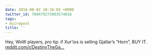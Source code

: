 ```yaml
---
date: 2016-08-02 10:16:02 +0000
twitter_id: 760479273983574016
tags:
- micropost
title: ''
---
```


Hey, WoW players, pro tip: if Xur’ios is selling Gjallar’s “Horn”, BUY IT. [reddit.com/r/DestinyTheGa…](https://www.reddit.com/r/DestinyTheGame/comments/4vp3oi/world_of_warcrafts_new_expansion_legion_has_a/)
